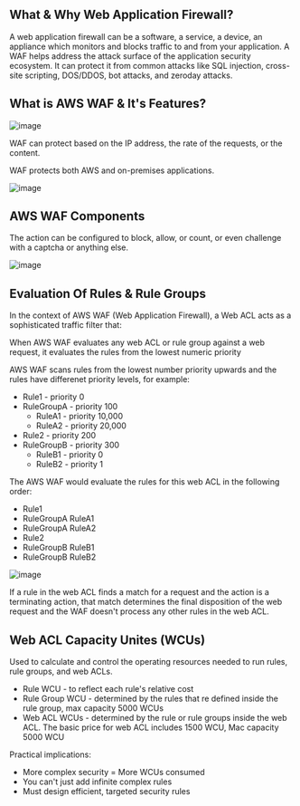 ## What & Why Web Application Firewall?

A web application firewall can be a software, a service, a device, an appliance which monitors and blocks traffic to and from your application. A WAF helps address the attack surface of the application security ecosystem. It can protect it from common attacks like SQL injection, cross-site scripting, DOS/DDOS, bot attacks, and zeroday attacks.

## What is AWS WAF & It's Features?

![image](https://github.com/user-attachments/assets/fa7af196-c93b-4bc0-a450-0ff81360cf0f)

WAF can protect based on the IP address, the rate of the requests, or the content.


WAF protects both AWS and on-premises applications.

![image](https://github.com/user-attachments/assets/c9da9f13-c7fb-48d8-ace8-26f3084a36b8)

## AWS WAF Components

The action can be configured to block, allow, or count, or even challenge with a captcha or anything else.

![image](https://github.com/user-attachments/assets/14e4642e-7561-456f-8ec3-9ff9f5034916)

## Evaluation Of Rules & Rule Groups

In the context of AWS WAF (Web Application Firewall), a Web ACL acts as a sophisticated traffic filter that:

When AWS WAF evaluates any web ACL or rule group against a web request, it evaluates the rules from the lowest numeric priority 

AWS WAF scans rules from the lowest number priority upwards and the rules have differenet priority levels, for example:
- Rule1 - priority 0
- RuleGroupA - priority 100
  - RuleA1 - priority 10,000
  - RuleA2 - priority 20,000
- Rule2 - priority 200
- RuleGroupB - priority 300
  - RuleB1 - priority 0
  - RuleB2 - priority 1

The AWS WAF would evaluate the rules for this web ACL in the following order:
- Rule1
- RuleGroupA RuleA1
- RuleGroupA RuleA2 
- Rule2
- RuleGroupB RuleB1
- RuleGroupB RuleB2

![image](https://github.com/user-attachments/assets/a0e9ef64-b72e-4350-aae3-a97bafb71a00)

If a rule in the web ACL finds a match for a request and the action is a terminating action, that match determines the final disposition of the web request and the WAF doesn't process any other rules in the web ACL.

## Web ACL Capacity Unites (WCUs)

Used to calculate and control the operating resources needed to run rules, rule groups, and web ACLs.

- Rule WCU - to reflect each rule's relative cost
- Rule Group WCU - determined by the rules that re defined inside the rule group, max capacity 5000 WCUs
- Web ACL WCUs - determined by the rule or rule groups inside the web ACL. The basic price for web ACL includes 1500 WCU, Mac capacity 5000 WCU

Practical implications:
- More complex security = More WCUs consumed
- You can't just add infinite complex rules
- Must design efficient, targeted security rules
